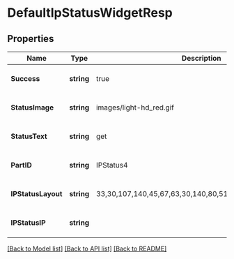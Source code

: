 # DefaultIpStatusWidgetResp

## Properties
Name | Type | Description | Notes
------------ | ------------- | ------------- | -------------
**Success** | **string** | true | [optional] [default to null]
**StatusImage** | **string** | images/light-hd_red.gif | [optional] [default to null]
**StatusText** | **string** | get | [optional] [default to null]
**PartID** | **string** | IPStatus4 | [optional] [default to null]
**IPStatusLayout** | **string** | 33,30,107,140,45,67,63,30,140,80,51,100,57,100,46,100,49 | [optional] [default to null]
**IPStatusIP** | **string** |  | [optional] [default to null]

[[Back to Model list]](../README.md#documentation-for-models) [[Back to API list]](../README.md#documentation-for-api-endpoints) [[Back to README]](../README.md)


